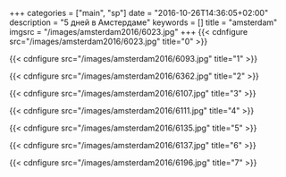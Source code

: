+++
categories = ["main", "sp"]
date = "2016-10-26T14:36:05+02:00"
description = "5 дней в Амстердаме"
keywords = []
title = "amsterdam"
imgsrc = "/images/amsterdam2016/6023.jpg"
+++
{{< cdnfigure src="/images/amsterdam2016/6023.jpg" title="0" >}}

<!--more-->

{{< cdnfigure src="/images/amsterdam2016/6093.jpg" title="1" >}}

{{< cdnfigure src="/images/amsterdam2016/6362.jpg" title="2" >}}

{{< cdnfigure src="/images/amsterdam2016/6107.jpg" title="3" >}}

{{< cdnfigure src="/images/amsterdam2016/6111.jpg" title="4" >}}

{{< cdnfigure src="/images/amsterdam2016/6135.jpg" title="5" >}}

{{< cdnfigure src="/images/amsterdam2016/6137.jpg" title="6" >}}
  
{{< cdnfigure src="/images/amsterdam2016/6196.jpg" title="7" >}}  
